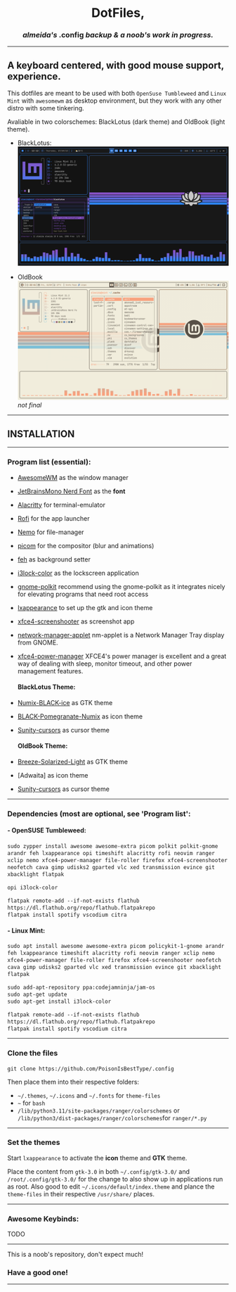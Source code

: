 <h1 align="center"> DotFiles,</h1>
<h3 align="center"><i>almeida's</i> <b>.config</b> <i>backup & a noob's work in progress.</i> </h3>

_______

## A keyboard centered, with good mouse support, experience.

This dotfiles are meant to be used with both ```OpenSuse Tumbleweed``` and ```Linux Mint``` with ```awesomewm``` as desktop environment, but they work with any other distro with some tinkering.

Avaliable in two colorschemes: BlackLotus (dark theme) and OldBook (light theme).

- BlackLotus:
![](./desktop-blacklotus.png)

- OldBook
![](./desktop-oldbook.png)
<i>not final</i>

_______

## INSTALLATION

_______


### Program list (essential):

- [AwesomeWM](https://awesomewm.org/) as the window manager
- [JetBrainsMono Nerd Font](https://www.nerdfonts.com/font-downloads) as the **font**
- [Alacritty](https://github.com/alacritty/alacritty) for terminal-emulator
- [Rofi](https://github.com/DaveDavenport/rofi) for the app launcher
- [Nemo](https://github.com/linuxmint/nemo) for file-manager
- [picom](https://github.com/yshui/picom) for the compositor (blur and animations)
- [feh](https://github.com/derf/feh) as background setter
- [i3lock-color](https://github.com/Raymo111/i3lock-color) as the lockscreen application
- [gnome-polkit](https://developer-old.gnome.org/platform-overview/unstable/tech-polkit.html.en) recommend using the gnome-polkit as it integrates nicely for elevating programs that need root access
- [lxappearance](https://sourceforge.net/projects/lxde/files/LXAppearance/) to set up the gtk and icon theme
- [xfce4-screenshooter](https://docs.xfce.org/apps/screenshooter/start) as screenshot app
- [network-manager-applet](https://gitlab.gnome.org/GNOME/network-manager-applet) nm-applet is a Network Manager Tray display from GNOME.
- [xfce4-power-manager](https://docs.xfce.org/xfce/xfce4-power-manager/start) XFCE4's power manager is excellent and a great way of dealing with sleep, monitor timeout, and other power management features.

  #### BlackLotus Theme:
- [Numix-BLACK-ice](https://www.gnome-look.org/p/1335655) as GTK theme 
- [BLACK-Pomegranate-Numix](https://www.gnome-look.org/p/1335817) as icon theme
- [Sunity-cursors](https://www.gnome-look.org/p/1703043) as cursor theme

  #### OldBook Theme:
- [Breeze-Solarized-Light](https://www.gnome-look.org/p/1241238) as GTK theme 
- [Adwaita] as icon theme
- [Sunity-cursors](https://www.gnome-look.org/p/1703043) as cursor theme

_______

### Dependencies (most are optional, see 'Program list':

#### - OpenSUSE Tumbleweed:
```
sudo zypper install awesome awesome-extra picom polkit polkit-gnome arandr feh lxappearance opi timeshift alacritty rofi neovim ranger xclip nemo xfce4-power-manager file-roller firefox xfce4-screenshooter neofetch cava gimp udisks2 gparted vlc xed transmission evince git xbacklight flatpak
```
```
opi i3lock-color
```
```
flatpak remote-add --if-not-exists flathub https://dl.flathub.org/repo/flathub.flatpakrepo
flatpak install spotify vscodium citra
```

#### - Linux Mint:
```
sudo apt install awesome awesome-extra picom policykit-1-gnome arandr feh lxappearance timeshift alacritty rofi neovim ranger xclip nemo xfce4-power-manager file-roller firefox xfce4-screenshooter neofetch cava gimp udisks2 gparted vlc xed transmission evince git xbacklight flatpak
```
```
sudo add-apt-repository ppa:codejamninja/jam-os
sudo apt-get update
sudo apt-get install i3lock-color
```
```
flatpak remote-add --if-not-exists flathub https://dl.flathub.org/repo/flathub.flatpakrepo
flatpak install spotify vscodium citra
```
_______


### Clone the files

```
git clone https://github.com/PoisonIsBestType/.config
```


Then place them into their respective folders:
- `~/.themes`, `~/.icons` and `~/.fonts` for `theme-files`
- `~` for `bash`
- `/lib/python3.11/site-packages/ranger/colorschemes` or `/lib/python3/dist-packages/ranger/colorschemes`for `ranger/*.py` 

_______

### Set the themes

Start `lxappearance` to activate the **icon** theme and **GTK** theme.

Place the content from ```gtk-3.0``` in both `~/.config/gtk-3.0/` and `/root/.config/gtk-3.0/` for the change to also show up in applications run as root. Also good to edit `~/.icons/default/index.theme` and plance the `theme-files` in their respective `/usr/share/` places.



_______

### Awesome Keybinds:
TODO

_______

This is a noob's repository, don't expect much!

### Have a good one!

_______
